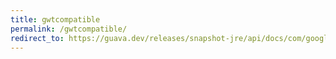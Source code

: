 ```yaml
---
title: gwtcompatible
permalink: /gwtcompatible/
redirect_to: https://guava.dev/releases/snapshot-jre/api/docs/com/google/common/annotations/GwtCompatible.html
---
```

